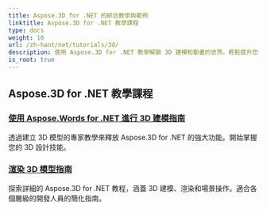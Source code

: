 ```yaml
---
title: Aspose.3D for .NET 的綜合教學與範例
linktitle: Aspose.3D for .NET 教學課程
type: docs
weight: 10
url: /zh-hant/net/tutorials/3d/
description: 使用 Aspose.3D for .NET 教學解鎖 3D 建模和動畫的世界。輕鬆提升您的專案 - 從渲染到線性擠壓。
is_root: true
---
```


## Aspose.3D for .NET 教學課程
### [使用 Aspose.Words for .NET 進行 3D 建模指南](./guide-to-3d-modeling/)
透過建立 3D 模型的專家教學來釋放 Aspose.3D for .NET 的強大功能。開始掌握您的 3D 設計技能。
### [渲染 3D 模型指南](./guide-to-rendering/)
探索詳細的 Aspose.3D for .NET 教程，涵蓋 3D 建模、渲染和場景操作。適合各個層級的開發人員的簡化指南。
